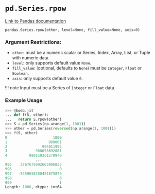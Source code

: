 # `pd.Series.rpow`

[Link to Pandas documentation](https://pandas.pydata.org/docs/reference/api/pandas.Series.rpow.html#pandas.Series.rpow)

`pandas.Series.rpow(other, level=None, fill_value=None, axis=0)`

### Argument Restrictions:

- `other`: must be a numeric scalar or Series, Index, Array, List, or Tuple with numeric data.
- `level`: only supports default value `None`.
- `fill_value`: (optional, defaults to `None`) must be `Integer`, `Float` or `Boolean`.
- `axis`: only supports default value `0`.

!!! note
Input must be a Series of `Integer` or `Float` data.

### Example Usage

```py
>>> @bodo.jit
... def f(S, other):
...   return S.rpow(other)
>>> S = pd.Series(np.arange(1, 1001))
>>> other = pd.Series(reversed(np.arange(1, 1001)))
>>> f(S, other)
0                     1000
1                   998001
2                994011992
3             988053892081
4          980159361278976
              ...
995    3767675092665006833
996                      0
997   -5459658280481875879
998                      0
999                      1
Length: 1000, dtype: int64
```
